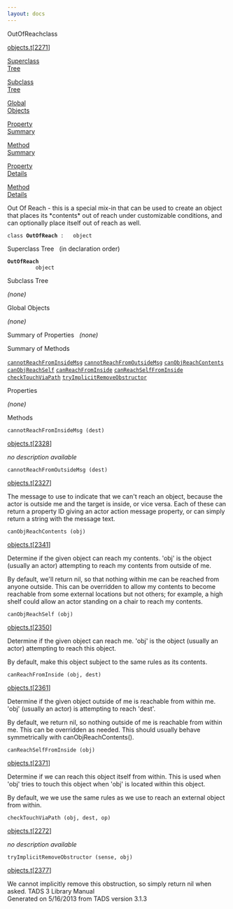 ```yaml
---
layout: docs
---
```

<span class="title">OutOfReach</span><span class="type">class</span>

[objects.t](../file/objects.t.html)\[[2271](../source/objects.t.html#2271)\]

[Superclass  
Tree](#_SuperClassTree_)

[Subclass  
Tree](#_SubClassTree_)

[Global  
Objects](#_ObjectSummary_)

[Property  
Summary](#_PropSummary_)

[Method  
Summary](#_MethodSummary_)

[Property  
Details](#_Properties_)

[Method  
Details](#_Methods_)



Out Of Reach - this is a special mix-in that can be used to create an
object that places its \*contents\* out of reach under customizable
conditions, and can optionally place itself out of reach as well.

`class `**`OutOfReach`**` :   object`



<span id="_SuperClassTree_"></span>



<span class="hdln">Superclass Tree</span>   (in declaration order)



**`OutOfReach`**  
`         object`  
<span id="_SubClassTree_"></span>



<span class="hdln">Subclass Tree</span>  



*(none)* <span id="_ObjectSummary_"></span>



<span class="hdln">Global Objects</span>  



*(none)* <span id="_PropSummary_"></span>



<span class="hdln">Summary of Properties</span>  
*(none)* <span id="_MethodSummary_"></span>



<span class="hdln">Summary of Methods</span>  



[`cannotReachFromInsideMsg`](#cannotReachFromInsideMsg) [`cannotReachFromOutsideMsg`](#cannotReachFromOutsideMsg) [`canObjReachContents`](#canObjReachContents) [`canObjReachSelf`](#canObjReachSelf) [`canReachFromInside`](#canReachFromInside) [`canReachSelfFromInside`](#canReachSelfFromInside) [`checkTouchViaPath`](#checkTouchViaPath) [`tryImplicitRemoveObstructor`](#tryImplicitRemoveObstructor)

<span id="_Properties_"></span>



<span class="hdln">Properties</span>  



*(none)* <span id="_Methods_"></span>



<span class="hdln">Methods</span>  



<span id="cannotReachFromInsideMsg"></span>

`cannotReachFromInsideMsg (dest)`

[objects.t](../file/objects.t.html)\[[2328](../source/objects.t.html#2328)\]



*no description available*



<span id="cannotReachFromOutsideMsg"></span>

`cannotReachFromOutsideMsg (dest)`

[objects.t](../file/objects.t.html)\[[2327](../source/objects.t.html#2327)\]



The message to use to indicate that we can't reach an object, because
the actor is outside me and the target is inside, or vice versa. Each of
these can return a property ID giving an actor action message property,
or can simply return a string with the message text.



<span id="canObjReachContents"></span>

`canObjReachContents (obj)`

[objects.t](../file/objects.t.html)\[[2341](../source/objects.t.html#2341)\]



Determine if the given object can reach my contents. 'obj' is the object
(usually an actor) attempting to reach my contents from outside of me.

By default, we'll return nil, so that nothing within me can be reached
from anyone outside. This can be overridden to allow my contents to
become reachable from some external locations but not others; for
example, a high shelf could allow an actor standing on a chair to reach
my contents.



<span id="canObjReachSelf"></span>

`canObjReachSelf (obj)`

[objects.t](../file/objects.t.html)\[[2350](../source/objects.t.html#2350)\]



Determine if the given object can reach me. 'obj' is the object (usually
an actor) attempting to reach this object.

By default, make this object subject to the same rules as its contents.



<span id="canReachFromInside"></span>

`canReachFromInside (obj, dest)`

[objects.t](../file/objects.t.html)\[[2361](../source/objects.t.html#2361)\]



Determine if the given object outside of me is reachable from within me.
'obj' (usually an actor) is attempting to reach 'dest'.

By default, we return nil, so nothing outside of me is reachable from
within me. This can be overridden as needed. This should usually behave
symmetrically with canObjReachContents().



<span id="canReachSelfFromInside"></span>

`canReachSelfFromInside (obj)`

[objects.t](../file/objects.t.html)\[[2371](../source/objects.t.html#2371)\]



Determine if we can reach this object itself from within. This is used
when 'obj' tries to touch this object when 'obj' is located within this
object.

By default, we we use the same rules as we use to reach an external
object from within.



<span id="checkTouchViaPath"></span>

`checkTouchViaPath (obj, dest, op)`

[objects.t](../file/objects.t.html)\[[2272](../source/objects.t.html#2272)\]



*no description available*



<span id="tryImplicitRemoveObstructor"></span>

`tryImplicitRemoveObstructor (sense, obj)`

[objects.t](../file/objects.t.html)\[[2377](../source/objects.t.html#2377)\]



We cannot implicitly remove this obstruction, so simply return nil when
asked.
TADS 3 Library Manual  
Generated on 5/16/2013 from TADS version 3.1.3


